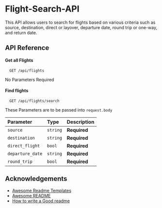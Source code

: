 
# Flight-Search-API

This API allows users to search for flights based on various criteria such as source, destination, direct or layover, departure date, round trip or one-way, and return date.


## API Reference

#### Get all Flights

```http
  GET /api/flights
```
No Parameters Required

#### Find flights

```http
  GET /api/flights/search
```
These Parameters are to be passed into `request.body`

| Parameter | Type     | Description                       |
| :-------- | :------- | :-------------------------------- |
| `source`  | `string` | **Required**  |
| `destination`| `string` | **Required**  |
| `direct_flight`      | `bool` | **Required**  |
| `departure_date`      | `string` | **Required** |
| `round_trip`      | `bool` | **Required** |



## Acknowledgements

 - [Awesome Readme Templates](https://awesomeopensource.com/project/elangosundar/awesome-README-templates)
 - [Awesome README](https://github.com/matiassingers/awesome-readme)
 - [How to write a Good readme](https://bulldogjob.com/news/449-how-to-write-a-good-readme-for-your-github-project)

